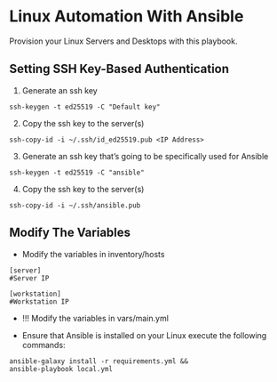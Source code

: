 # Linux Automation With Ansible

Provision your Linux Servers and Desktops with this playbook.

## Setting SSH Key-Based Authentication

1. Generate an ssh key

```
ssh-keygen -t ed25519 -C "Default key"
```

2. Copy the ssh key to the server(s)

```
ssh-copy-id -i ~/.ssh/id_ed25519.pub <IP Address>
```

3. Generate an ssh key that’s going to be specifically used for Ansible

```
ssh-keygen -t ed25519 -C "ansible"
```

4. Copy the ssh key to the server(s)

```
ssh-copy-id -i ~/.ssh/ansible.pub
```

## Modify The Variables

- Modify the variables in inventory/hosts

```
[server]
#Server IP

[workstation]
#Workstation IP
```

- !!! Modify the variables in vars/main.yml

- Ensure that Ansible is installed on your Linux execute the following commands:

```
ansible-galaxy install -r requirements.yml &&
ansible-playbook local.yml
```
